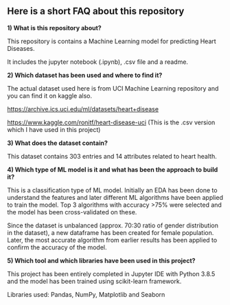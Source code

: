 

## Here is a short FAQ about this repository

**1) What is this repository about?**

This repository is contains a Machine Learning model for predicting Heart Diseases.

It includes the jupyter notebook (.ipynb), .csv file and a readme.

**2) Which dataset has been used and where to find it?**

The actual dataset used here is from UCI Machine Learning repository and you can find it on kaggle also.

https://archive.ics.uci.edu/ml/datasets/heart+disease

https://www.kaggle.com/ronitf/heart-disease-uci (This is the .csv version which I have used in this project)

**3) What does the dataset contain?**

This dataset contains 303 entries and 14 attributes related to heart health.

**4) Which type of ML model is it and what has been the approach to build it?**

This is a classification type of ML model. Initially an EDA has been done to understand the features and later different ML algorithms have been applied to train the model. Top 3 algorithms with accuracy >75% were selected and the model has been cross-validated on these.

Since the dataset is unbalanced (approx. 70:30 ratio of gender distribution in the dataset), a new dataframe has been created for female population. Later, the most accurate algorithm from earlier results has been applied to confirm the accuracy of the model.

**5) Which tool and which libraries have been used in this project?**

This project has been entirely completed in Jupyter IDE with Python 3.8.5 and the model has been trained using scikit-learn framework. 

Libraries used: Pandas, NumPy, Matplotlib and Seaborn
